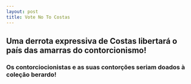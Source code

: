 ```yaml
---
layout: post
title: Vote No To Costas
---
```


## Uma derrota expressiva de Costas libertará o país das amarras do contorcionismo!

### Os contorciocionistas e as suas contorções seriam doados à coleção berardo!





